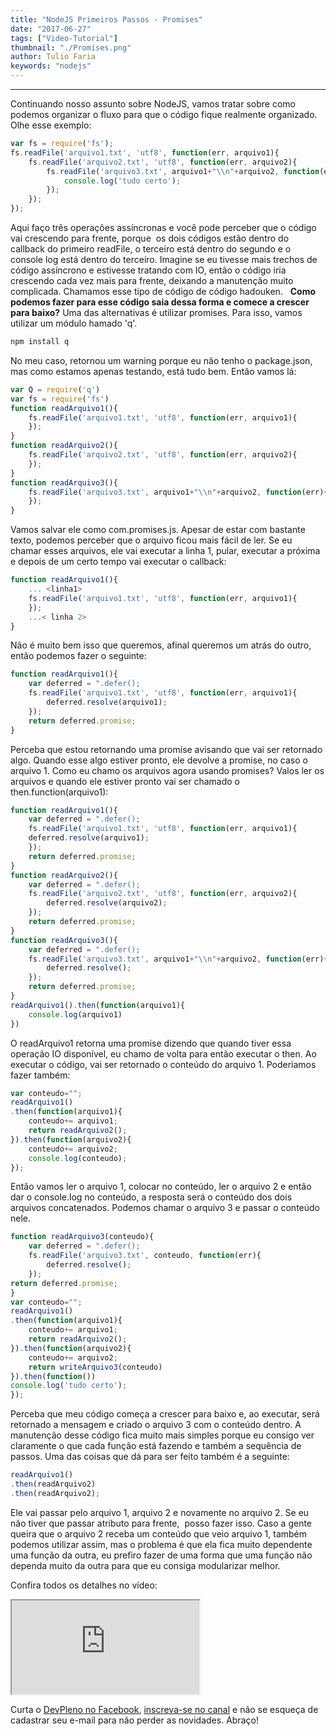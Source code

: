 ```yaml
---
title: "NodeJS Primeiros Passos - Promises"
date: "2017-06-27"
tags: ["Video-Tutorial"]
thumbnail: "./Promises.png"
author: Tulio Faria
keywords: "nodejs"
---
```


---
Continuando nosso assunto sobre NodeJS, vamos tratar sobre como podemos organizar o fluxo para que o código fique realmente organizado. Olhe esse exemplo:

```jsx {numberLines: true}
var fs = require('fs');
fs.readFile('arquivo1.txt', 'utf8', function(err, arquivo1){
    fs.readFile('arquivo2.txt', 'utf8', function(err, arquivo2){
        fs.readFile('arquivo3.txt', arquivo1+"\\n"+arquivo2, function(err){
            console.log('tudo certo');
        });
    });
});
```

Aqui faço três operações assíncronas e você pode perceber que o código vai crescendo para frente, porque  os dois códigos estão dentro do callback do primeiro readFile, o terceiro está dentro do segundo e o console log está dentro do terceiro. Imagine se eu tivesse mais trechos de código assíncrono e estivesse tratando com IO, então o código iria crescendo cada vez mais para frente, deixando a manutenção muito complicada. Chamamos esse tipo de código de código hadouken.   **Como podemos fazer para esse código saia dessa forma e comece a crescer para baixo?** Uma das alternativas é utilizar promises. Para isso, vamos utilizar um módulo hamado 'q'.

```jsx {numberLines: true}
npm install q
```

No meu caso, retornou um warning porque eu não tenho o package.json, mas como estamos apenas testando, está tudo bem. Então vamos lá:

```jsx {numberLines: true}
var Q = require('q')
var fs = require('fs')
function readArquivo1(){
    fs.readFile('arquivo1.txt', 'utf8', function(err, arquivo1){
    });
}
function readArquivo2(){
    fs.readFile('arquivo2.txt', 'utf8', function(err, arquivo2){
    });
}
function readArquivo3(){
    fs.readFile('arquivo3.txt', arquivo1+"\\n"+arquivo2, function(err){
    });
}
```

Vamos salvar ele como com.promises.js. Apesar de estar com bastante texto, podemos perceber que o arquivo ficou mais fácil de ler. Se eu chamar esses arquivos, ele vai executar a linha 1, pular, executar a próxima e depois de um certo tempo vai executar o callback:

```jsx {numberLines: true}
function readArquivo1(){
    ... <linha1>
    fs.readFile('arquivo1.txt', 'utf8', function(err, arquivo1){
    });
    ...< linha 2>
}
```

Não é muito bem isso que queremos, afinal queremos um atrás do outro, então podemos fazer o seguinte:

```jsx {numberLines: true}
function readArquivo1(){
    var deferred = ".defer();
    fs.readFile('arquivo1.txt', 'utf8', function(err, arquivo1){
        deferred.resolve(arquivo1);
    });
    return deferred.promise;
}
```

Perceba que estou retornando uma promise avisando que vai ser retornado algo. Quando esse algo estiver pronto, ele devolve a promise, no caso o arquivo 1. Como eu chamo os arquivos agora usando promises? Valos ler os arquivos e quando ele estiver pronto vai ser chamado o then.function(arquivo1):

```jsx {numberLines: true}
function readArquivo1(){
    var deferred = ".defer();
    fs.readFile('arquivo1.txt', 'utf8', function(err, arquivo1){
    deferred.resolve(arquivo1);
    });
    return deferred.promise;
}
function readArquivo2(){
    var deferred = ".defer();
    fs.readFile('arquivo2.txt', 'utf8', function(err, arquivo2){
        deferred.resolve(arquivo2);
    });
    return deferred.promise;
}
function readArquivo3(){
    var deferred = ".defer();
    fs.readFile('arquivo3.txt', arquivo1+"\\n"+arquivo2, function(err){
        deferred.resolve();
    });
    return deferred.promise;
}
readArquivo1().then(function(arquivo1){
    console.log(arquivo1)
})
```

O readArquivo1 retorna uma promise dizendo que quando tiver essa operação IO disponível, eu chamo de volta para então executar o then. Ao executar o código, vai ser retornado o conteúdo do arquivo 1. Poderiamos fazer também:

```jsx {numberLines: true}
var conteudo="";
readArquivo1()
.then(function(arquivo1){
    conteudo+= arquivo1;
    return readArquivo2();
}).then(function(arquivo2){
    conteudo+= arquivo2;
    console.log(conteudo);
});
```

Então vamos ler o arquivo 1, colocar no conteúdo, ler o arquivo 2 e então dar o console.log no conteúdo, a resposta será o conteúdo dos dois arquivos concatenados. Podemos chamar o arquivo 3 e passar o conteúdo nele.

```jsx {numberLines: true}
function readArquivo3(conteudo){
    var deferred = ".defer();
    fs.readFile('arquivo3.txt', conteudo, function(err){
        deferred.resolve();
    });
return deferred.promise;
}
var conteudo="";
readArquivo1()
.then(function(arquivo1){
    conteudo+= arquivo1;
    return readArquivo2();
}).then(function(arquivo2){
    conteudo+= arquivo2;
    return writeArquivo3(conteudo)
}).then(function())
console.log('tudo certo');
});
```

Perceba que meu código começa a crescer para baixo e, ao executar, será retornado a mensagem e criado o arquivo 3 com o conteúdo dentro. A manutenção desse código fica muito mais simples porque eu consigo ver claramente o que cada função está fazendo e também a sequência de passos. Uma das coisas que dá para ser feito também é a seguinte:

```jsx {numberLines: true}
readArquivo1()
.then(readArquivo2)
.then(readArquivo2);
```

Ele vai passar pelo arquivo 1, arquivo 2 e novamente no arquivo 2. Se eu não tiver que passar atributo para frente,  posso fazer isso. Caso a gente queira que o arquivo 2 receba um conteúdo que veio arquivo 1, também podemos utilizar assim, mas o problema é que ela fica muito dependente uma função da outra, eu prefiro fazer de uma forma que uma função não dependa muito da outra para que eu consiga modularizar melhor. 


Confira todos os detalhes no vídeo:

<div class="embed-responsive embed-responsive-16by9 mb-4">
  <iframe class="embed-responsive-item" src="https://www.youtube.com/embed/ogg4mDfgGHg" allowfullscreen></iframe>
</div>

Curta o [DevPleno no Facebook](https://www.facebook.com/devpleno), [inscreva-se no canal](https://www.youtube.com/devplenocom) e não se esqueça de cadastrar seu e-mail para não perder as novidades. Abraço!